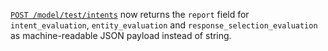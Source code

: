 [`POST /model/test/intents`](/pages/http-api#operation/testModelIntent) now returns
the `report` field for `intent_evaluation`, `entity_evaluation` and 
`response_selection_evaluation` as machine-readable JSON payload instead of string.
